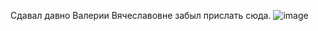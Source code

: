 Сдавал давно Валерии Вячеславовне забыл прислать сюда.
![image](https://user-images.githubusercontent.com/113889243/224126288-17319d27-2b05-47f5-a0b4-66645851cadc.png)
